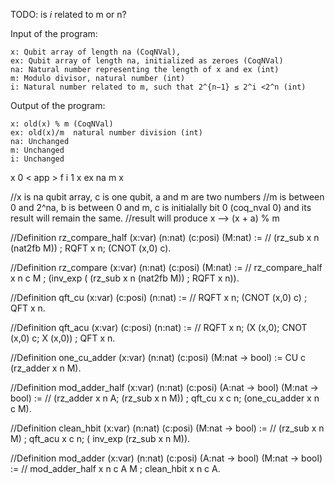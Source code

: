 TODO: is _i_ related to m or n?

Input of the program:

    x: Qubit array of length na (CoqNVal),
    ex: Qubit array of length na, initialized as zeroes (CoqNVal)
    na: Natural number representing the length of x and ex (int)
    m: Modulo divisor, natural number (int)
    i: Natural number related to m, such that 2^{n−1} ≤ 2^i <2^n (int)

Output of the program:

    x: old(x) % m (CoqNVal)
    ex: old(x)/m  natural number division (int)
    na: Unchanged
    m: Unchanged
    i: Unchanged

<pexp gate = 'QFT' > <id> x </id> <vexp> 0 </vexp> </pexp> 
< app > <id> f </id> <vexp op = 'plus' > <id> i </id> <vexp> 1 </vexp> <id> x </id> <id> ex </id> <id> na </id> <id> m </id> </app> 
<pexp gate = 'RQFT' > <id> x </id> </pexp>


//x is na qubit array, c is one qubit, a and m are two numbers
//m is between 0 and 2^na, b is between 0 and m, c is initialally bit 0 (coq_nval 0) and its result will remain the same.
//result will produce x --> (x + a) % m 

//Definition rz_compare_half (x:var) (n:nat) (c:posi) (M:nat) := 
//   (rz_sub x n (nat2fb M)) ; RQFT x n; (CNOT (x,0) c).

//Definition rz_compare (x:var) (n:nat) (c:posi) (M:nat) := 
// rz_compare_half x n c M ; (inv_exp ( (rz_sub x n (nat2fb M)) ; RQFT x n)).

//Definition qft_cu (x:var) (c:posi) (n:nat) := 
//  RQFT x n;  (CNOT (x,0) c) ; QFT x n.

//Definition qft_acu (x:var) (c:posi) (n:nat) := 
//  RQFT x n;  (X (x,0); CNOT (x,0) c; X (x,0)) ; QFT x n.

//Definition one_cu_adder (x:var) (n:nat) (c:posi) (M:nat -> bool) := CU c (rz_adder x n M).

//Definition mod_adder_half (x:var) (n:nat) (c:posi) (A:nat -> bool) (M:nat -> bool) :=
//   (rz_adder x n A; (rz_sub x n M)) ; qft_cu x c n;  (one_cu_adder x n c M).

//Definition clean_hbit (x:var) (n:nat) (c:posi) (M:nat -> bool) := 
//   (rz_sub x n M) ; qft_acu x c n; ( inv_exp (rz_sub x n M)).

//Definition mod_adder (x:var) (n:nat) (c:posi) (A:nat -> bool) (M:nat -> bool) :=
//  mod_adder_half x n c A M ; clean_hbit x n c A.

